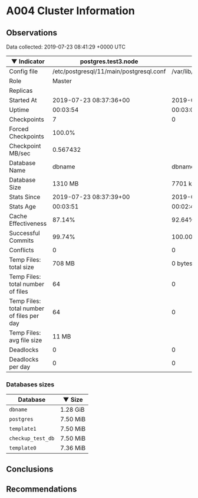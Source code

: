 # A004 Cluster Information #

## Observations ##
Data collected: 2019-07-23 08:41:29 +0000 UTC  

|&#9660;&nbsp;Indicator | postgres.test3.node | postgres.test1.node | postgres.test2.node |
|--------|-------|-------- |-------- |
|Config file |/etc/postgresql/11/main/postgresql.conf|/var/lib/postgresql/11/data1/postgresql.conf|/var/lib/postgresql/11/data2/postgresql.conf|
|Role |Master|<no value>|<no value>|
|Replicas ||<no value>|<no value>|
|Started At |2019-07-23&nbsp;08:37:36+00|2019-07-23 08:37:43+00|2019-07-23 08:37:47+00|
|Uptime |00:03:54|00:03:01|00:03:16|
|Checkpoints |7|0|0|
|Forced Checkpoints |100.0%|<no value>|<no value>|
|Checkpoint MB/sec |0.567432|<no value>|<no value>|
|Database Name |dbname|dbname|dbname|
|Database Size |1310&nbsp;MB|7701 kB|7709 kB|
|Stats Since |2019-07-23&nbsp;08:37:39+00|2019-07-23 08:37:55+00|2019-07-23 08:37:55+00|
|Stats Age |00:03:51|00:02:49|00:03:08|
|Cache Effectiveness |87.14%|92.64%|92.64%|
|Successful Commits |99.74%|100.00%|100.00%|
|Conflicts |0|0|0|
|Temp Files: total size |708&nbsp;MB|0 bytes|0 bytes|
|Temp Files: total number of files |64|0|0|
|Temp Files: total number of files per day |64|0|0|
|Temp Files: avg file size |11&nbsp;MB|<no value>|<no value>|
|Deadlocks |0|0|0|
|Deadlocks per day |0|0|0|


### Databases sizes ###

| Database | &#9660;&nbsp;Size |
|----------|--------|
| `dbname` | 1.28&nbsp;GiB |
| `postgres` | 7.50&nbsp;MiB |
| `template1` | 7.50&nbsp;MiB |
| `checkup_test_db` | 7.50&nbsp;MiB |
| `template0` | 7.36&nbsp;MiB |


## Conclusions ##


## Recommendations ##

